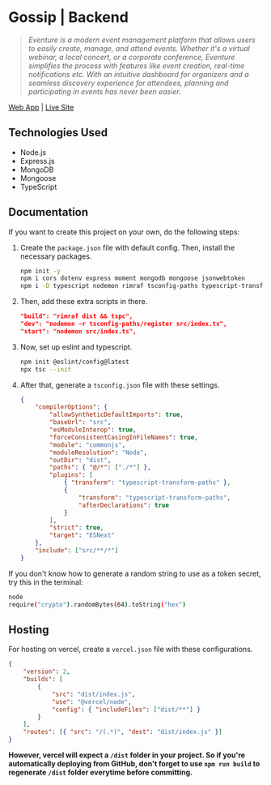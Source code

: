 # Gossip | Backend

> *Eventure is a modern event management platform that allows users to easily create, manage, and attend events. Whether it's a virtual webinar, a local concert, or a corporate conference, Eventure simplifies the process with features like event creation, real-time notifications etc. With an intuitive dashboard for organizers and a seamless discovery experience for attendees, planning and participating in events has never been easier.*

[Web App](https://github.com/genuinestalwart/eventure-web) | [Live Site](https://gs-eventure.vercel.app/)

## Technologies Used

- Node.js
- Express.js
- MongoDB
- Mongoose
- TypeScript

## Documentation

If you want to create this project on your own, do the following steps:

1. Create the `package.json` file with default config. Then, install the necessary packages.

    ```bash
    npm init -y
    npm i cors dotenv express moment mongodb mongoose jsonwebtoken
    npm i -D typescript nodemon rimraf tsconfig-paths typescript-transform-paths ts-patch @types/node @types/express @types/cors @types/bcrypt @types/jsonwebtoken
    ```

2. Then, add these extra scripts in there.

    ```json
    "build": "rimraf dist && tspc",
    "dev": "nodemon -r tsconfig-paths/register src/index.ts",
    "start": "nodemon src/index.ts",
    ```

3. Now, set up eslint and typescript.

    ```bash
    npm init @eslint/config@latest
    npx tsc --init
    ```

4. After that, generate a `tsconfig.json` file with these settings.

    ```json
    {
        "compilerOptions": {
            "allowSyntheticDefaultImports": true,
            "baseUrl": "src",
            "esModuleInterop": true,
            "forceConsistentCasingInFileNames": true,
            "module": "commonjs",
            "moduleResolution": "Node",
            "outDir": "dist",
            "paths": { "@/*": ["./*"] },
            "plugins": [
                { "transform": "typescript-transform-paths" },
                {
                    "transform": "typescript-transform-paths",
                    "afterDeclarations": true
                }
            ],
            "strict": true,
            "target": "ESNext"
        },
        "include": ["src/**/*"]
    }
    ```

If you don't know how to generate a random string to use as a token secret, try this in the terminal:

```bash
node
require("crypto").randomBytes(64).toString("hex")
```

## Hosting

For hosting on vercel, create a `vercel.json` file with these configurations.

```json
{
    "version": 2,
    "builds": [
        {
            "src": "dist/index.js",
            "use": "@vercel/node",
            "config": { "includeFiles": ["dist/**"] }
        }
    ],
    "routes": [{ "src": "/(.*)", "dest": "dist/index.js" }]
}
```

**However, vercel will expect a `/dist` folder in your project. So if you're automatically deploying from GitHub, don't forget to use `npm run build` to regenerate `/dist` folder everytime before committing.**
